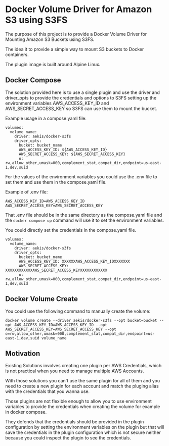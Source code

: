 Docker Volume Driver for Amazon S3 using S3FS
=============================================

The purpose of this project is to provide a Docker Volume Driver for Mounting Amazon S3 Buckets using S3FS.  

The idea it to provide a simple way to mount S3 buckets to Docker containers. 

The plugin image is built around Alpine Linux. 

## Docker Compose
The solution provided here is to use a single plugin and use the driver and driver_opts to provide the credentials and options to S3FS setting up the environment variables AWS_ACCESS_KEY_ID and AWS_SECRET_ACCESS_KEY so S3FS can use them to mount the bucket.

Example usage in a compose.yaml file:

    volumes:
      volume_name:
        driver: aekis/docker-s3fs
        driver_opts:
          bucket: bucket_name
          AWS_ACCESS_KEY_ID: ${AWS_ACCESS_KEY_ID}
          AWS_SECRET_ACCESS_KEY: ${AWS_SECRET_ACCESS_KEY}
          o: rw,allow_other,umask=000,complement_stat,compat_dir,endpoint=us-east-1,dev,suid
For the values of the environment variables you could use the .env file to set them and use them in the compose.yaml file.

Example of .env file:

    AWS_ACCESS_KEY_ID=AWS_ACCESS_KEY_ID
    AWS_SECRET_ACCESS_KEY=AWS_SECRET_ACCESS_KEY

That .env file should be in the same directory as the compose.yaml file and the `docker compose up` command will use it to set the environment variables.

You could directly set the credentials in the compose.yaml file.

    volumes:
      volume_name:
        driver: aekis/docker-s3fs
        driver_opts:
          bucket: bucket_name
          AWS_ACCESS_KEY_ID: XXXXXXAWS_ACCESS_KEY_IDXXXXXXX
          AWS_SECRET_ACCESS_KEY: XXXXXXXXXXXXAWS_SECRET_ACCESS_KEYXXXXXXXXXXXX
          o: rw,allow_other,umask=000,complement_stat,compat_dir,endpoint=us-east-1,dev,suid


## Docker Volume Create
You could use the following command to manually create the volume:
    
    docker volume create --driver aekis/docker-s3fs --opt bucket=bucket --opt AWS_ACCESS_KEY_ID=AWS_ACCESS_KEY_ID --opt AWS_SECRET_ACCESS_KEY=AWS_SECRET_ACCESS_KEY --opt o=rw,allow_other,umask=000,complement_stat,compat_dir,endpoint=us-east-1,dev,suid volume_name

## Motivation

Existing Solutions involves creating one plugin per AWS Credentials, which is not practical when you need to manage multiple AWS Accounts.

With those solutions you can't use the same plugin for all of them and you need to create a new plugin for each account and match the pluging alias with the credentials that you wanna use. 

Those plugins are not flexible enough to allow you to use environment variables to provide the credentials when creating the volume for example in docker compose. 

They defends that the credentials should be provided in the plugin configuration by setting the environment variables on the plugin but that will save the credentials in the plugin configuration which is not secure neither because you could inspect the plugin to see the credentials.